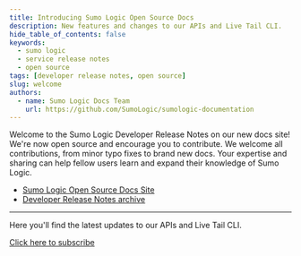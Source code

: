 ```yaml
---
title: Introducing Sumo Logic Open Source Docs
description: New features and changes to our APIs and Live Tail CLI.
hide_table_of_contents: false
keywords:
  - sumo logic
  - service release notes
  - open source
tags: [developer release notes, open source]
slug: welcome
authors:
  - name: Sumo Logic Docs Team
    url: https://github.com/SumoLogic/sumologic-documentation
---
```


Welcome to the Sumo Logic Developer Release Notes on our new docs site! We're now open source and encourage you to contribute. We welcome all contributions, from minor typo fixes to brand new docs. Your expertise and sharing can help fellow users learn and expand their knowledge of Sumo Logic.

* [Sumo Logic Open Source Docs Site](https://help.sumologic.com)
* [Developer Release Notes archive](https://help.sumologic.com/docs/releasenotesarchive)

---

Here you'll find the latest updates to our APIs and Live Tail CLI.

<span className="getstarted"><a href="https://help.sumologic.com/release-notes-developer/rss.xml">Click here to subscribe</a></span>
